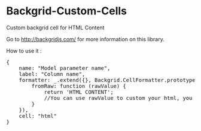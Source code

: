 Backgrid-Custom-Cells
=====================

Custom backgrid cell for HTML Content

Go to http://backgridjs.com/ for more information on this library.

How to use it :
<pre>
{
    name: "Model parameter name",
    label: "Column name",
    formatter: _.extend({}, Backgrid.CellFormatter.prototype, {
        fromRaw: function (rawValue) {
            return 'HTML CONTENT';
            //You can use rawValue to custom your html, you can change this value using the name parameter.
        }
    }),
    cell: "html"
}
</pre>
